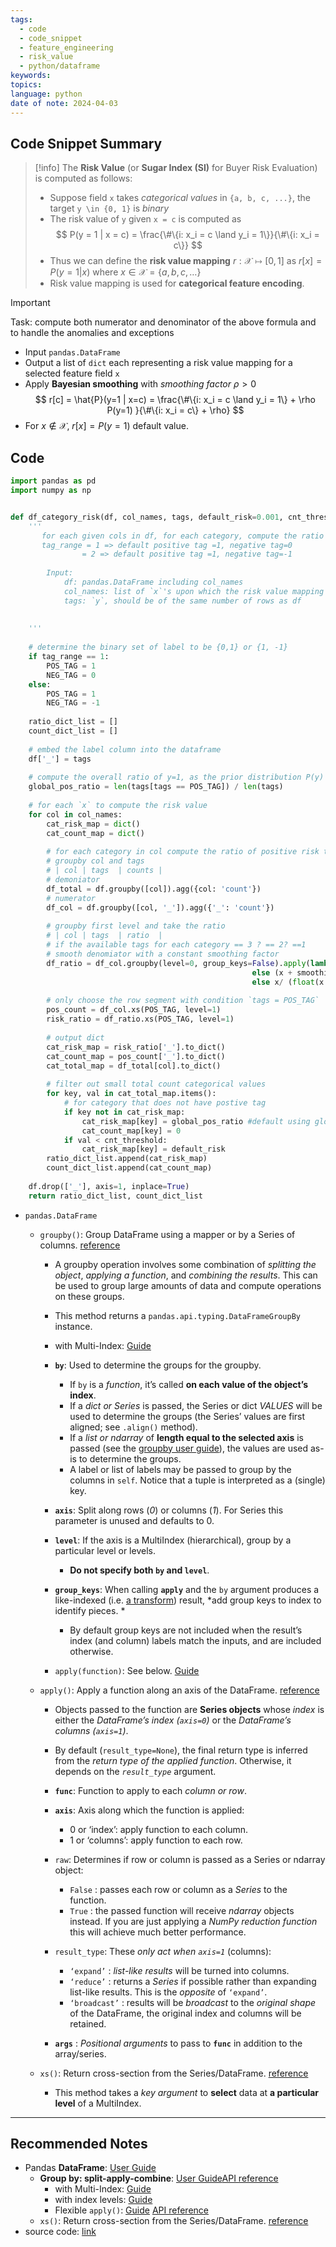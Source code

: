 ```yaml
---
tags:
  - code
  - code_snippet
  - feature_engineering
  - risk_value
  - python/dataframe
keywords: 
topics: 
language: python
date of note: 2024-04-03
---
```


## Code Snippet Summary

>[!info]
>The **Risk Value** (or **Sugar Index (SI)** for Buyer Risk Evaluation) is computed as follows:
>- Suppose field `x` takes *categorical values* in `{a, b, c, ...}`, the target `y \in {0, 1}` is *binary*
>- The risk value of `y` given `x = c` is computed as
>$$
>P(y = 1 | x = c) = \frac{\#\{i: x_i = c \land y_i = 1\}}{\#\{i: x_i = c\}}
>$$
>- Thus we can define the **risk value mapping** $r: \mathcal{X} \mapsto [0,1]$ as  $r[x] = P(y=1 | x)$ where $x \in \mathcal{X} = \{a, b, c, \ldots \}$
>- Risk value mapping is used for **categorical feature encoding**.


>[!important]
>Task: compute both numerator and denominator of the above formula and to handle the anomalies and exceptions
>- Input `pandas.DataFrame`
>- Output a list of `dict` each representing a risk value mapping for a selected feature field `x`
>- Apply **Bayesian smoothing** with *smoothing factor* $\rho>0$
>$$
>r[c] = \hat{P}(y=1 | x=c) = \frac{\#\{i: x_i = c \land y_i = 1\} + \rho P(y=1) }{\#\{i: x_i = c\} + \rho}
>$$
>- For $x \not\in \mathcal{X}$, $r[x] = P(y=1)$ default value.


## Code

```python
import pandas as pd
import numpy as np


def df_category_risk(df, col_names, tags, default_risk=0.001, cnt_threshold=5, smoothing_factor=1, tag_range=1):
    '''
       for each given cols in df, for each category, compute the ratio of positive risk tags  vs. negative risk tags
       tag_range = 1 => default positive tag =1, negative tag=0
                = 2 => default positive tag =1, negative tag=-1
                
        Input:
	        df: pandas.DataFrame including col_names
	        col_names: list of `x`'s upon which the risk value mapping is on. 
	        tags: `y`, should be of the same number of rows as df
	        
	        
    '''
    
	# determine the binary set of label to be {0,1} or {1, -1}
    if tag_range == 1:
        POS_TAG = 1
        NEG_TAG = 0
    else:
        POS_TAG = 1
        NEG_TAG = -1
        
    ratio_dict_list = []
    count_dict_list = []
    
	# embed the label column into the dataframe 
    df['_'] = tags
    
	# compute the overall ratio of y=1, as the prior distribution P(y)
    global_pos_ratio = len(tags[tags == POS_TAG]) / len(tags)
	
	# for each `x` to compute the risk value
    for col in col_names:
        cat_risk_map = dict()
        cat_count_map = dict()
        
        # for each category in col compute the ratio of positive risk tags vs. negative risk tag
        # groupby col and tags
        # | col | tags  | counts |
	    # demoniator
        df_total = df.groupby([col]).agg({col: 'count'})
        # numerator
        df_col = df.groupby([col, '_']).agg({'_': 'count'})
        
        # groupby first level and take the ratio
        # | col | tags  | ratio  |
        # if the available tags for each category == 3 ? == 2? ==1 
        # smooth denomiator with a constant smoothing factor
        df_ratio = df_col.groupby(level=0, group_keys=False).apply(lambda x: (x + smoothing_factor*global_pos_ratio) / (float(x.sum())  + smoothing_factor) if x.shape[0] == 2 \
                                                      else (x + smoothing_factor*global_pos_ratio) / (float(x[1:].sum())  + smoothing_factor) if x.shape[0] > 2 \
                                                      else x/ (float(x.sum()) / smoothing_factor))
                                                      
        # only choose the row segment with condition `tags = POS_TAG`
        pos_count = df_col.xs(POS_TAG, level=1)
        risk_ratio = df_ratio.xs(POS_TAG, level=1)
        
        # output dict
        cat_risk_map = risk_ratio['_'].to_dict()
        cat_count_map = pos_count['_'].to_dict()
        cat_total_map = df_total[col].to_dict()
        
        # filter out small total count categorical values
        for key, val in cat_total_map.items():
            # for category that does not have postive tag 
            if key not in cat_risk_map:
                cat_risk_map[key] = global_pos_ratio #default using global_pos_ratio
                cat_count_map[key] = 0
            if val < cnt_threshold:
                cat_risk_map[key] = default_risk
        ratio_dict_list.append(cat_risk_map)
        count_dict_list.append(cat_count_map)
        
    df.drop(['_'], axis=1, inplace=True)
    return ratio_dict_list, count_dict_list
```

- `pandas.DataFrame`
	- `groupby()`: Group DataFrame using a mapper or by a Series of columns. [reference](https://pandas.pydata.org/docs/reference/api/pandas.DataFrame.groupby.html#pandas-dataframe-groupby)
		- A groupby operation involves some combination of *splitting the object*, *applying a function*, and *combining the results*. This can be used to group large amounts of data and compute operations on these groups.
		- This method returns a `pandas.api.typing.DataFrameGroupBy` instance.
		- with Multi-Index: [Guide](https://pandas.pydata.org/docs/user_guide/groupby.html#groupby-with-multiindex)
		  
		- **`by`**: Used to determine the groups for the groupby. 
			- If `by` is a *function*, it’s called **on each value of the object’s index**. 
			- If a *dict or Series* is passed, the Series or dict *VALUES* will be used to determine the groups (the Series’ values are first aligned; see `.align()` method). 
			- If a *list or ndarray* of **length equal to the selected axis** is passed (see the [groupby user guide](https://pandas.pydata.org/pandas-docs/stable/user_guide/groupby.html#splitting-an-object-into-groups)), the values are used as-is to determine the groups. 
			- A label or list of labels may be passed to group by the columns in `self`. Notice that a tuple is interpreted as a (single) key.
		- **`axis`**: Split along rows (*0*) or columns (*1*). For Series this parameter is unused and defaults to 0.
		- **`level`**: If the axis is a MultiIndex (hierarchical), group by a particular level or levels. 
			- **Do not specify both `by` and `level`**.
		- **`group_keys`**: When calling **`apply`** and the `by` argument produces a like-indexed (i.e. [a transform](https://pandas.pydata.org/docs/user_guide/groupby.html#groupby-transform)) result, *add group keys to index to identify pieces. *
			- By default group keys are not included when the result’s index (and column) labels match the inputs, and are included otherwise. 
			  
		- `apply(function)`: See below.  [Guide](https://pandas.pydata.org/docs/user_guide/groupby.html#flexible-apply)
		  
	- `apply()`: Apply a function along an axis of the DataFrame. [reference](https://pandas.pydata.org/docs/reference/api/pandas.DataFrame.apply.html#pandas-dataframe-apply)
		- Objects passed to the function are **Series objects** whose *index* is either the *DataFrame’s index (`axis=0`)* or the *DataFrame’s columns (`axis=1`)*. 
		- By default (`result_type=None`), the final return type is inferred from the *return type of the applied function*. Otherwise, it depends on the *`result_type`* argument.
		  
		- **`func`**: Function to apply to each *column or row*.
		- **`axis`**: Axis along which the function is applied:
			- 0 or ‘index’: apply function to each column.
			- 1 or ‘columns’: apply function to each row.
		- `raw`: Determines if row or column is passed as a Series or ndarray object:
			- `False` : passes each row or column as a *Series* to the function.
			- `True` : the passed function will receive *ndarray* objects instead. If you are just applying a *NumPy reduction function* this will achieve much better performance.
		- `result_type`: These *only act when `axis=1`* (columns):
			- `‘expand’` : *list-like results* will be turned into columns.
			- `‘reduce’` : returns a *Series* if possible rather than expanding list-like results. This is the *opposite* of `‘expand’`.
			- `‘broadcast’` : results will be *broadcast* to the *original shape* of the DataFrame, the original index and columns will be retained.
		- **`args`** : *Positional arguments* to pass to **`func`** in addition to the array/series.
		    
	- `xs()`: Return cross-section from the Series/DataFrame. [reference](https://pandas.pydata.org/docs/reference/api/pandas.DataFrame.xs.html#pandas.DataFrame.xs)
		- This method takes a *key argument* to **select** data at **a particular level** of a MultiIndex.



-----------
##  Recommended Notes

- Pandas **DataFrame**: [User Guide](https://pandas.pydata.org/docs/user_guide/dsintro.html#basics-dataframe)
	- **Group by: split-apply-combine**: [User Guide](https://pandas.pydata.org/docs/user_guide/groupby.html)[API reference](https://pandas.pydata.org/docs/reference/api/pandas.DataFrame.groupby.html#pandas-dataframe-groupby)
		- with Multi-Index: [Guide](https://pandas.pydata.org/docs/user_guide/groupby.html#groupby-with-multiindex)
		- with index levels: [Guide](https://pandas.pydata.org/docs/user_guide/groupby.html#grouping-dataframe-with-index-levels-and-columns)
		- Flexible `apply()`: [Guide](https://pandas.pydata.org/docs/user_guide/groupby.html#flexible-apply) [API reference](https://pandas.pydata.org/docs/reference/api/pandas.DataFrame.apply.html#pandas-dataframe-apply)
	- `xs()`: Return cross-section from the Series/DataFrame. [reference](https://pandas.pydata.org/docs/reference/api/pandas.DataFrame.xs.html#pandas.DataFrame.xs)
- source code: [link](https://code.amazon.com/packages/TRMSSTAT_lukexie/blobs/mainline/--/codes/df_category_risk.py)
